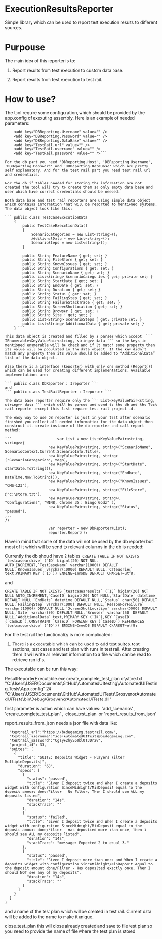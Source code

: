 # ExecutionResultsReporter
Simple library which can be used to report test execution results to different sources.
 
Purpouse
==================

The main idea of this reporter is to: 

1. Report results from test execution to custom data base.

2. Report results from test execution to test rail. 

How to use? 
==================

The tool require some configuration, which should be provided by the app.config of exexuting assembly. Here is an example of needed parameters: 

```<add key="DBReporting.Host" value="" />
    <add key="DBReporting.Username" value="" />
    <add key="DBReporting.Password" value="" />
    <add key="DBReporting.DataBase" value="" />
    <add key="TestRail.url" value="" />
    <add key="TestRail.username" value="" />
    <add key="TestRail.password" value="" />```  

For the db part you need 'DBReporting.Host', 'DBReporting.Username', 'DBReporting.Password' and 'DBReporting.DataBase' which are pretty self explanatory. And for the test rail part you need test rail url and credentials. 

For the db if tables needed for storing the information are not created the tool will try to create them so only empty data base and user which have correct credentials should be needed. 

Both data base and test rail reporters are using simple data object which contains information that will be reported to mentioned systems. The data object look like this: 

``` public class TestCaseExecutionData
    {
        public TestCaseExecutionData()
        {
            ScenarioCategories = new List<string>();
            AdditionalData = new List<string>();
            ScenarioSteps = new List<string>();
        }

        public String FeatureName { get; set; }
        public String FileStore { get; set; }
        public String KnownIssues { get; set; }
        public String Configurations { get; set; }
        public String ScenarioName { get; set; }
        public List<String> ScenarioCategories { get; private set; }
        public String StartDate { get; set; }
        public String EndDate { get; set; }
        public String Duration { get; set; }
        public String Status { get; set; }
        public String FailingStep { get; set; }
        public String FailureStackTrace { get; set; }
        public String ScreenShotLocation { get; set; }
        public String Browser { get; set; }
        public String Site { get; set; }
        public List<String> ScenarioSteps { get; private set; }
        public List<String> AdditionalData { get; private set; }
    } ```

This data object is created and filled by a parser which accept  ``` IEnumerable<KeyValuePair<string, string>> data ``` so the keys in mentioned enumerable will be check and if it match some property then its value will be populated in the data object. If the key didn't match any property then its value should be added to “AdditionalData” list of the data object.

Also there is a interface (Reporter) with only one method (Report()) which can be used for creating different implementations. Available implementations are: 

``` public class DbReporter : Ireporter ```
and 
``` public class TestRailReporter : Ireporter ```

The data base reporter require only the ``` List<KeyValuePair<string, string>> data ``` which will be parsed and send to the db and the Test rail reporter except this list require test rail project id.

The easy way to use DB reporter is just in your test after scenario finished you collect all needed information for the data object then construct it, create instance of the db reporter and call report method: 

```                     var List = new List<KeyValuePair<string, string>>{
                    new KeyValuePair<string, string>("ScenarioName", ScenarioContext.Current.ScenarioInfo.Title),
                    new KeyValuePair<string, string>("ScenarioCategories", tags),
                    new KeyValuePair<string, string>("StartDate", startDate.ToString()),
                    new KeyValuePair<string, string>("EndDate", DateTime.Now.ToString()),
                    new KeyValuePair<string, string>("KnownIssues", "CMS-123"),
                    new KeyValuePair<string, string>("FileStore", @"c:\store.txt"), 
                    new KeyValuePair<string, string>( "Configurations", "WIN8, Chrome 35 : Bingo Godz" ), 
                    new KeyValuePair<string, string>("Status", "passed"), 
...
};

                    var reporter = new DbReporter(List);
                    reporter.Report();

```

Have in mind that some of the data will not be used by the db reporter but most of it which will be send to relevant columns in the db is needed: 

Currently the db should have 2 tables: ``` CREATE TABLE IF NOT EXISTS `testcasearchive` (`ID` bigint(20) NOT NULL AUTO_INCREMENT,`TestCaseName` varchar(10000) DEFAULT NULL,`KnownIssues` varchar(10000) DEFAULT NULL,`Categories` text,PRIMARY KEY (`ID`)) ENGINE=InnoDB DEFAULT CHARSET=utf8; ```

and 

``` CREATE TABLE IF NOT EXISTS `testcasesresults` (`ID` bigint(20) NOT NULL AUTO_INCREMENT,`CaseID` bigint(20) NOT NULL,`StartDate` datetime DEFAULT NULL,`EndDate` datetime DEFAULT NULL,`Status` char(50) DEFAULT NULL,`FailingStep` varchar(1000) DEFAULT NULL,`ReasonForFailure` varchar(10000) DEFAULT NULL,`ScreenShotLocation` varchar(5000) DEFAULT NULL,`Site` varchar(50) DEFAULT NULL,`Browser` varchar(50) DEFAULT NULL,`AdditionalData` text,PRIMARY KEY (`ID`),KEY `CaseID` (`CaseID`),CONSTRAINT `CaseID` FOREIGN KEY (`CaseID`) REFERENCES `testcasearchive` (`ID`)) ENGINE=InnoDB DEFAULT CHARSET=utf8; ```

For the test rail the functionality is more complicated: 

1. There is a executable which can be used to add test suites, test sections, test cases and 
test plan with runs in test rail. After creating them it will write all relevant information to a file which can be read to retrieve run id's.

The executable can be run this way:

ResultReporterExecutable.exe create_complete_test_plan c:\store.txt "C:\Users\USER\Documents\GitHub\AutomatedUItesting\AutomatedUITesting.Tests\App.config" 24 "C:\Users\USER\Documents\GitHub\AutomatedUITests\GrosvenorAutomatedUiTests\bin\Debug\GrosvenorAutomatedUiTests.dll"

first parameter is action which can have values: 'add_scenarios' , 'create_complete_test_plan' , 'close_test_plan' or 'report_results_from_json'

report_results_from_json needs a json file with data like: 

``` {
  "testrail_url":"https://bedegaming.testrail.com/",
  "testrail_username":"sos+AutomatedUITests@bedegaming.com",
  "testrail_password":"Cgsye2hyS5Ubl0T3Dr2w",
  "project_id": 33,
  "suites": [
    {
      "title": "SUITE: Deposits Widget - Players Filter MultipleDeposits|",
      "duration": "60",
      "specs": [
        {
          "status": "passed",
          "title": "Given I deposit twice and When I create a deposits widget with configuration SinceMidnight/MinDeposit equal to the deposit amount done/Filter - No Filter, Then I should see ALL my deposits listed",
          "duration": "14s",
          "stackTrace": ""
        },
        {
          "status": "failed",
          "title": "Given I deposit twice and When I create a deposits widget with configuration SinceMidnight/MinDeposit equal to the deposit amount done/Filter - Has deposited more than once, Then I should see ALL my deposits listed",
          "duration": "14s",
          "stackTrace": "message: Expected 2 to equal 3."
        },
        {
          "status": "passed",
          "title": "Given I deposit more than once and When I create a deposits widget with configuration SinceMidnight/MinDeposit equal to the deposit amount done/Filter - Has deposited exactly once, Then I should NOT see any of my deposits",
          "duration": "14s",
          "stackTrace": ""
        }
      ]
    }
  ]
}
```

and a name of the test plan which will be created in test rail. Current data will be added to the name to make it unique. 

close_test_plan this will close already created and save to file test plan so you need to provide the name of file where the test plan is stored
